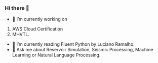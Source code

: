 ### Hi there 👋

<!--
**dabiged/dabiged** is a ✨ _special_ ✨ repository because its `README.md` (this file) appears on your GitHub profile.
- 👯 I’m looking to collaborate on 
- 🤔 I’m looking for help with 
- 📫 How to reach me: ...
- 😄 Pronouns: ...
- ⚡ Fun fact: 
Here are some ideas to get you started:
-->
- 🔭 I’m currently working on 
1. AWS Cloud Certification 
2. MHVTL.
- 🌱 I’m currently reading Fluent Python by Luciano Ramalho.
- 💬 Ask me about Reservoir Simulation, Seismic Processing, Machine Learning or Natural Language Processing.



